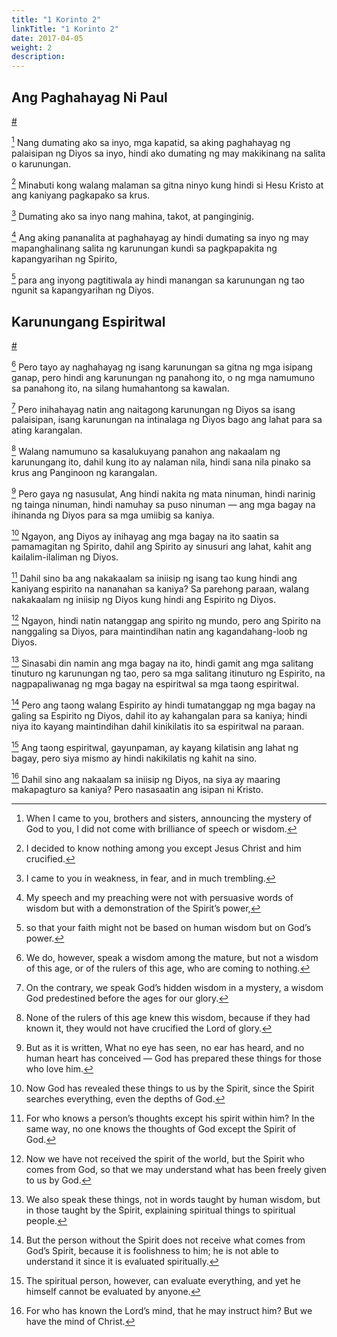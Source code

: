 ```yaml
---
title: "1 Korinto 2"
linkTitle: "1 Korinto 2"
date: 2017-04-05
weight: 2
description:
---
```


## Ang Paghahayag Ni Paul
[#](# "Paul's Proclamation")

[^1] Nang dumating ako sa inyo, mga kapatid, sa aking paghahayag ng palaisipan ng Diyos sa inyo, hindi ako dumating ng may makikinang na salita o karunungan.

[^1]: When I came to you, brothers and sisters, announcing the mystery of God to you, I did not come with brilliance of speech or wisdom.

[^2] Minabuti kong walang malaman sa gitna ninyo kung hindi si Hesu Kristo at ang kaniyang pagkapako sa krus.

[^2]: I decided to know nothing among you except Jesus Christ and him crucified.

[^3] Dumating ako sa inyo nang mahina, takot, at panginginig.

[^3]: I came to you in weakness, in fear, and in much trembling.

[^4] Ang aking pananalita at paghahayag ay hindi dumating sa inyo ng may mapanghalinang salita ng karunungan kundi
sa pagkpapakita ng kapangyarihan ng Spirito,

[^4]: My speech and my preaching were not with persuasive words of wisdom but with a demonstration of the Spirit’s power,

[^5] para ang inyong pagtitiwala ay hindi manangan sa karunungan ng tao ngunit sa kapangyarihan ng Diyos.

[^5]: so that your faith might not be based on human wisdom but on God’s power.

## Karunungang Espiritwal
[#](# "Spiritual Wisdom")

[^6] Pero tayo ay naghahayag ng isang karunungan sa gitna ng mga isipang ganap, pero hindi ang karunungan ng panahong ito, o ng mga namumuno sa panahong ito, na silang humahantong sa kawalan.

[^6]: We do, however, speak a wisdom among the mature, but not a wisdom of this age, or of the rulers of this age, who are coming to nothing.

[^7] Pero inihahayag natin ang naitagong karunungan ng Diyos sa isang palaisipan, isang karunungan na intinalaga ng Diyos bago ang lahat para sa ating karangalan.

[^7]: On the contrary, we speak God’s hidden wisdom in a mystery, a wisdom God predestined before the ages for our glory.

[^8] Walang namumuno sa kasalukuyang panahon ang nakaalam ng karunungang ito, dahil kung ito ay nalaman nila, hindi sana nila pinako sa krus ang Panginoon ng karangalan.

[^8]: None of the rulers of this age knew this wisdom, because if they had known it, they would not have crucified the Lord of glory.

[^9] Pero gaya ng nasusulat,
  Ang hindi nakita ng mata ninuman, hindi narinig ng tainga ninuman,
  hindi namuhay sa puso ninuman —
  ang mga bagay na ihinanda ng Diyos para sa mga umiibig sa kaniya.

[^9]: But as it is written,
  What no eye has seen, no ear has heard,
  and no human heart has conceived —
  God has prepared these things for those who love him.

[^10] Ngayon, ang Diyos ay inihayag ang mga bagay na ito saatin sa pamamagitan ng Spirito, dahil ang Spirito ay sinusuri ang lahat, kahit ang kailalim-ilaliman ng Diyos.

[^10]: Now God has revealed these things to us by the Spirit, since the Spirit searches everything, even the depths of God.

[^11] Dahil sino ba ang nakakaalam sa iniisip ng isang tao kung hindi ang kaniyang espirito na nananahan sa kaniya? Sa parehong paraan, walang nakakaalam ng iniisip ng Diyos kung hindi ang Espirito ng Diyos.

[^11]: For who knows a person’s thoughts except his spirit within him? In the same way, no one knows the thoughts of God except the Spirit of God.

[^12] Ngayon, hindi natin natanggap ang spirito ng mundo, pero ang Spirito na nanggaling sa Diyos, para maintindihan natin ang kagandahang-loob ng Diyos.

[^12]: Now we have not received the spirit of the world, but the Spirit who comes from God, so that we may understand what has been freely given to us by God.

[^13] Sinasabi din namin ang mga bagay na ito, hindi gamit ang mga salitang tinuturo ng karunungan ng tao, pero sa mga salitang itinuturo ng Espirito, na nagpapaliwanag ng mga bagay na espiritwal sa mga taong espiritwal.

[^13]: We also speak these things, not in words taught by human wisdom, but in those taught by the Spirit, explaining spiritual things to spiritual people.

[^14] Pero ang taong walang Espirito ay hindi tumatanggap ng mga bagay na galing sa Espirito ng Diyos, dahil ito ay kahangalan para sa kaniya; hindi niya ito kayang maintindihan dahil kinikilatis ito sa espiritwal na paraan.

[^14]: But the person without the Spirit does not receive what comes from God’s Spirit, because it is foolishness to him; he is not able to understand it since it is evaluated spiritually.

[^15] Ang taong espiritwal, gayunpaman, ay kayang kilatisin ang lahat ng bagay, pero siya mismo ay hindi nakikilatis ng kahit na sino.

[^15]: The spiritual person, however, can evaluate everything, and yet he himself cannot be evaluated by anyone.

[^16] Dahil
  sino ang nakaalam sa iniisip ng Diyos,
  na siya ay maaring makapagturo sa kaniya?
  Pero nasasaatin ang isipan ni Kristo.

[^16]: For
  who has known the Lord’s mind,
  that he may instruct him?
  But we have the mind of Christ.
